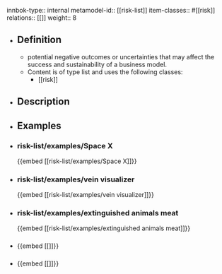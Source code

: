 innbok-type:: internal
metamodel-id:: [[risk-list]]
item-classes:: #[[risk]]
relations:: [[]]
weight:: 8

- ## Definition
  - potential negative outcomes or uncertainties that may affect the success and sustainability of a business model.
  - Content is of type list and uses the following classes:
    - [[risk]]
- ## Description
- ## Examples
- ### risk-list/examples/Space X
  {{embed [[risk-list/examples/Space X]]}}
- ### risk-list/examples/vein visualizer
  {{embed [[risk-list/examples/vein visualizer]]}}
- ### risk-list/examples/extinguished animals meat
  {{embed [[risk-list/examples/extinguished animals meat]]}}
- ### 
  {{embed [[]]}}
- ### 
  {{embed [[]]}}


